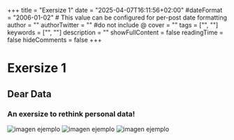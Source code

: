 +++
title = "Exersize 1"
date = "2025-04-07T16:11:56+02:00"
#dateFormat = "2006-01-02" # This value can be configured for per-post date formatting
author = ""
authorTwitter = "" #do not include @
cover = ""
tags = ["", ""]
keywords = ["", ""]
description = ""
showFullContent = false
readingTime = false
hideComments = false
+++

# Exersize 1
## Dear Data

### An exersize to rethink personal data!
![imagen ejemplo](img/page1.jpg)
![imagen ejemplo](img/page2.jpg)
![imagen ejemplo](img/page3.jpg)

